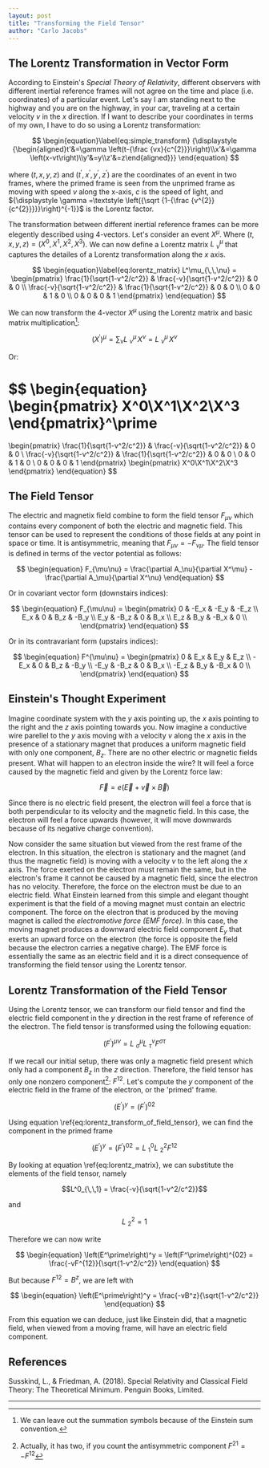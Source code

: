 ```yaml
---
layout: post
title: "Transforming the Field Tensor"
author: "Carlo Jacobs"
---
```


## The Lorentz Transformation in Vector Form
According to Einstein's _Special Theory of Relativity_,  different observers with different inertial reference frames will not agree on the time and place (i.e. coordinates) of a particular event. Let's say I am standing next to the highway and you are on the highway, in your car, traveling at a certain velocity $v$ in the $x$ direction. If I want to describe your coordinates in terms of my own, I have to do so using a Lorentz transformation:

$$
\begin{equation}\label{eq:simple_transform}
{\displaystyle {\begin{aligned}t'&=\gamma \left(t-{\frac {vx}{c^{2}}}\right)\\x'&=\gamma \left(x-vt\right)\\y'&=y\\z'&=z\end{aligned}}}
\end{equation}
$$

where $\left(t, x, y, z\right)$ and $\left(t^\prime, x^\prime, y^\prime, z^\prime\right)$ are the coordinates of an event in two frames, where the primed frame is seen from the unprimed frame as moving with speed $v$ along the x-axis, $c$ is the speed of light, and ${\displaystyle \gamma =\textstyle \left({\sqrt {1-{\frac {v^{2}}{c^{2}}}}}\right)^{-1}}$ is the Lorentz factor.

The transformation between different inertial reference frames can be more elegently described using 4-vectors. Let's consider an event $X^\mu$. Where $\left(t, x, y, z\right) = \left(X^0, X^1, X^2, X^3\right)$. We can now define a Lorentz matrix $L^\mu_{\,\,\nu}$ that captures the detailes of a Lorentz transformation along the $x$ axis.

$$
\begin{equation}\label{eq:lorentz_matrix}
L^\mu_{\,\,\nu} =
\begin{pmatrix}
\frac{1}{\sqrt{1-v^2/c^2}} & \frac{-v}{\sqrt{1-v^2/c^2}} & 0 & 0 \\
\frac{-v}{\sqrt{1-v^2/c^2}} & \frac{1}{\sqrt{1-v^2/c^2}} & 0 & 0 \\
0 & 0 & 1 & 0 \\
0 & 0 & 0 & 1
\end{pmatrix}
\end{equation}
$$

We can now transform the 4-vector $X^\mu$ using the Lorentz matrix and basic matrix multiplication[^1]:

$$
\begin{equation}
\left(X^\prime\right)^\mu = \sum_\nu L^\mu_{\,\,\nu} \, X^\nu = L^\mu_{\,\,\nu} \, X^\nu
\end{equation}
$$

Or:

$$
\begin{equation}
\begin{pmatrix}
X^0\\X^1\\X^2\\X^3
\end{pmatrix}^\prime
=
\begin{pmatrix}
\frac{1}{\sqrt{1-v^2/c^2}} & \frac{-v}{\sqrt{1-v^2/c^2}} & 0 & 0 \\
\frac{-v}{\sqrt{1-v^2/c^2}} & \frac{1}{\sqrt{1-v^2/c^2}} & 0 & 0 \\
0 & 0 & 1 & 0 \\
0 & 0 & 0 & 1
\end{pmatrix}
\begin{pmatrix}
X^0\\X^1\\X^2\\X^3
\end{pmatrix}
\end{equation}
$$

## The Field Tensor
The electric and magnetix field combine to form the field tensor $F_{\mu\nu}$ which contains every component of both the electric and magnetic field. This tensor can be used to represent the conditions of those fields at any point in space or time. It is antisymmetric, meaning that $F_{\mu\nu} = -F_{\nu\mu}$. The field tensor is defined in terms of the vector potential as follows:

$$
\begin{equation}
F_{\mu\nu} = \frac{\partial A_\nu}{\partial X^\mu} - \frac{\partial A_\mu}{\partial X^\nu}
\end{equation}
$$

Or in covariant vector form (downstairs indices):

$$
\begin{equation}
F_{\mu\nu} =
\begin{pmatrix}
0 & -E_x & -E_y & -E_z \\
E_x & 0 & B_z & -B_y \\
E_y & -B_z & 0 & B_x \\
E_z & B_y & -B_x & 0 \\
\end{pmatrix}
\end{equation}
$$

Or in its contravariant form (upstairs indices):

$$
\begin{equation}
F^{\mu\nu} =
\begin{pmatrix}
0 & E_x & E_y & E_z \\
-E_x & 0 & B_z & -B_y \\
-E_y & -B_z & 0 & B_x \\
-E_z & B_y & -B_x & 0 \\
\end{pmatrix}
\end{equation}
$$

## Einstein's Thought Experiment
Imagine coordinate system with the $y$ axis pointing up, the $x$ axis pointing to the right and the $z$ axis pointing towards you. Now imagine a conductive wire parellel to the $y$ axis moving with a velocity $v$ along the $x$ axis in the presence of a stationary magnet that produces a uniform magnetic field with only one component, $B_z$. There are no other electric or magnetic fields present. What will happen to an electron inside the wire? It will feel a force caused by the magnetic field and given by the Lorentz force law:

$$
\begin{equation}
\vec{F} = e\left(\vec{E} + \vec{v} \times \vec{B}\right)
\end{equation}
$$

Since there is no electric field present, the electron will feel a force that is both perpendicular to its velocity and the magnetic field. In this case, the electron will feel a force upwards (however, it will move downwards because of its negative charge convention).

Now consider the same situation but viewed from the rest frame of the electron. In this situation, the electron is stationary and the magnet (and thus the magnetic field) is moving with a velocity $v$ to the left along the $x$ axis. The force exerted on the electron must remain the same, but in the electron's frame it cannot be caused by a magnetic field, since the electron has no velocity. Therefore, the force on the electron must be due to an electric field. What Einstein learned from this simple and elegant thought experiment is that the field of a moving magnet must contain an electric component.
The force on the electron that is produced by the moving magnet is called the _electromotive force (EMF force)_. In this case, the moving magnet produces a downward electric field component $E_y$ that exerts an upward force on the electron (the force is opposite the field because the electron carries a negative charge). The EMF force is essentially the same as an electric field and it is a direct consequence of transforming the field tensor using the Lorentz tensor.

## Lorentz Transformation of the Field Tensor
Using the Lorentz tensor, we can transform our field tensor and find the electric field component in the $y$ direction in the rest frame of reference of the electron. The field tensor is transformed using the following equation:

$$
\begin{equation}\label{eq:lorentz_transform_of_field_tensor}
\left(F^\prime\right)^{\mu\nu} = L^\mu_{\,\,\sigma} L^\nu_{\,\,\tau} F^{\sigma\tau}
\end{equation}
$$

If we recall our initial setup, there was only a magnetic field present which only had a component $B_z$ in the $z$ direction. Therefore, the field tensor has only one nonzero component[^2]: $F^{12}$.
Let's compute the $y$ component of the electric field in the frame of the electron, or the 'primed' frame.

$$
\begin{equation}
\left(E^\prime\right)^y = \left(F^\prime\right)^{02}
\end{equation}
$$

Using equation \ref{eq:lorentz_transform_of_field_tensor}, we can find the component in the primed frame

$$
\begin{equation}
\left(E^\prime\right)^y = \left(F^\prime\right)^{02} = L^0_{\,\,1} L^2_{\,\,2} F^{12}
\end{equation}
$$

By looking at equation \ref{eq:lorentz_matrix}, we can substitute the elements of the field tensor, namely

$$L^0_{\,\,1} = \frac{-v}{\sqrt{1-v^2/c^2}}$$

and

$$L^2_{\,\,2} = 1$$

Therefore we can now write

$$
\begin{equation}
\left(E^\prime\right)^y = \left(F^\prime\right)^{02} = \frac{-vF^{12}}{\sqrt{1-v^2/c^2}}
\end{equation}
$$

But because $F^{12} = B^z$, we are left with

$$
\begin{equation}
\left(E^\prime\right)^y = \frac{-vB^z}{\sqrt{1-v^2/c^2}}
\end{equation}
$$

From this equation we can deduce, just like Einstein did, that a magnetic field, when viewed from a moving frame, will have an electric field component.

## References
Susskind, L., & Friedman, A. (2018). Special Relativity and Classical Field Theory: The Theoretical Minimum. Penguin Books, Limited.

***

[^1]: We can leave out the summation symbols because of the Einstein sum convention.
[^2]: Actually, it has two, if you count the antisymmetric component $F^{21} = -F^{12}$